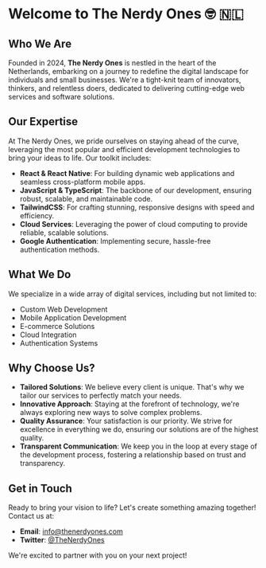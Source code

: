 # Welcome to The Nerdy Ones :nerd_face: :netherlands:

## Who We Are
Founded in 2024, **The Nerdy Ones** is nestled in the heart of the Netherlands, embarking on a journey to redefine the digital landscape for individuals and small businesses. We're a tight-knit team of innovators, thinkers, and relentless doers, dedicated to delivering cutting-edge web services and software solutions.

## Our Expertise
At The Nerdy Ones, we pride ourselves on staying ahead of the curve, leveraging the most popular and efficient development technologies to bring your ideas to life. Our toolkit includes:

- **React & React Native**: For building dynamic web applications and seamless cross-platform mobile apps.
- **JavaScript & TypeScript**: The backbone of our development, ensuring robust, scalable, and maintainable code.
- **TailwindCSS**: For crafting stunning, responsive designs with speed and efficiency.
- **Cloud Services**: Leveraging the power of cloud computing to provide reliable, scalable solutions.
- **Google Authentication**: Implementing secure, hassle-free authentication methods.

## What We Do
We specialize in a wide array of digital services, including but not limited to:

- Custom Web Development
- Mobile Application Development
- E-commerce Solutions
- Cloud Integration
- Authentication Systems

## Why Choose Us?
- **Tailored Solutions**: We believe every client is unique. That's why we tailor our services to perfectly match your needs.
- **Innovative Approach**: Staying at the forefront of technology, we're always exploring new ways to solve complex problems.
- **Quality Assurance**: Your satisfaction is our priority. We strive for excellence in everything we do, ensuring our solutions are of the highest quality.
- **Transparent Communication**: We keep you in the loop at every stage of the development process, fostering a relationship based on trust and transparency.

## Get in Touch
Ready to bring your vision to life? Let's create something amazing together! Contact us at:

- **Email**: info@thenerdyones.com
- **Twitter**: [@TheNerdyOnes](https://twitter.com/TheNerdy1s)

We're excited to partner with you on your next project!


